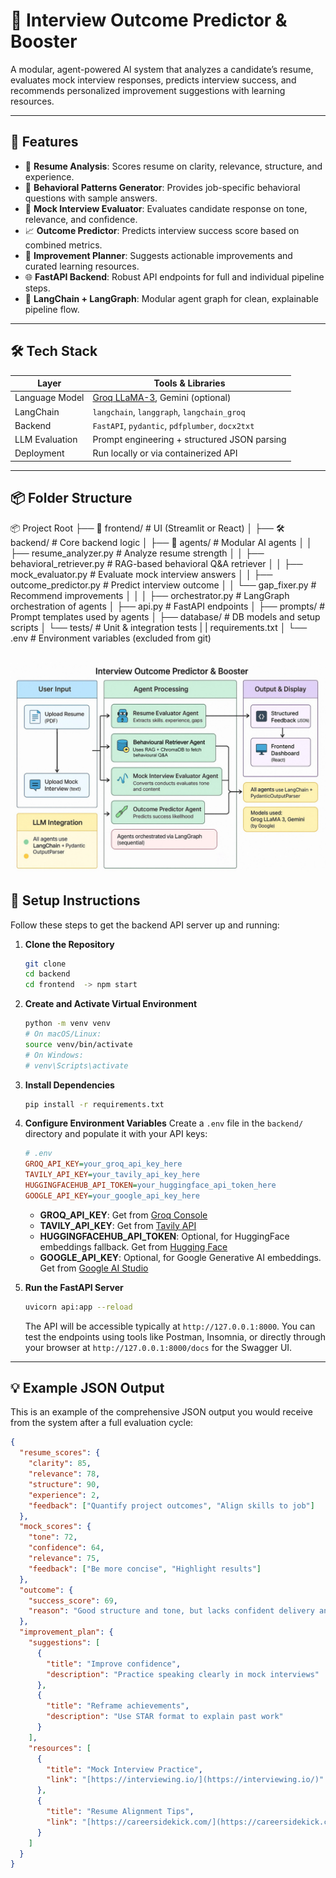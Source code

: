 # 🧠 Interview Outcome Predictor & Booster

A modular, agent-powered AI system that analyzes a candidate’s resume, evaluates mock interview responses, predicts interview success, and recommends personalized improvement suggestions with learning resources.

---

## 🚀 Features

- 📄 **Resume Analysis**: Scores resume on clarity, relevance, structure, and experience.
- 💬 **Behavioral Patterns Generator**: Provides job-specific behavioral questions with sample answers.
- 🎤 **Mock Interview Evaluator**: Evaluates candidate response on tone, relevance, and confidence.
- 📈 **Outcome Predictor**: Predicts interview success score based on combined metrics.
- 🧭 **Improvement Planner**: Suggests actionable improvements and curated learning resources.
- 🌐 **FastAPI Backend**: Robust API endpoints for full and individual pipeline steps.
- 🔗 **LangChain + LangGraph**: Modular agent graph for clean, explainable pipeline flow.

---

## 🛠️ Tech Stack

| Layer          | Tools & Libraries                                   |
| -------------- | --------------------------------------------------- |
| Language Model | [Groq LLaMA-3](https://groq.com), Gemini (optional) |
| LangChain      | `langchain`, `langgraph`, `langchain_groq`          |
| Backend        | `FastAPI`, `pydantic`, `pdfplumber`, `docx2txt`     |
| LLM Evaluation | Prompt engineering + structured JSON parsing        |
| Deployment     | Run locally or via containerized API                |

---

## 📦 Folder Structure

📦 Project Root
├── 🧩 frontend/ # UI (Streamlit or React)
│
├── 🛠️ backend/ # Core backend logic
│ ├── 🤖 agents/ # Modular AI agents
│ │ ├── resume_analyzer.py # Analyze resume strength
│ │ ├── behavioral_retriever.py # RAG-based behavioral Q&A retriever
│ │ ├── mock_evaluator.py # Evaluate mock interview answers
│ │ ├── outcome_predictor.py # Predict interview outcome
│ │ └── gap_fixer.py # Recommend improvements
│ │
│ ├── orchestrator.py # LangGraph orchestration of agents
│ ├── api.py # FastAPI endpoints
│ ├── prompts/ # Prompt templates used by agents
│ ├── database/ # DB models and setup scripts
│ └── tests/ # Unit & integration tests
| | requirements.txt
│
└── .env # Environment variables (excluded from git)

## ![System Flowchart](./flowchart.jpeg)

## 📌 Setup Instructions

Follow these steps to get the backend API server up and running:

1.  **Clone the Repository**

    ```bash
    git clone
    cd backend
    cd frontend  -> npm start
    ```

2.  **Create and Activate Virtual Environment**

    ```bash
    python -m venv venv
    # On macOS/Linux:
    source venv/bin/activate
    # On Windows:
    # venv\Scripts\activate
    ```

3.  **Install Dependencies**

    ```bash
    pip install -r requirements.txt
    ```

4.  **Configure Environment Variables**
    Create a `.env` file in the `backend/` directory and populate it with your API keys:

    ```ini
    # .env
    GROQ_API_KEY=your_groq_api_key_here
    TAVILY_API_KEY=your_tavily_api_key_here
    HUGGINGFACEHUB_API_TOKEN=your_huggingface_api_token_here
    GOOGLE_API_KEY=your_google_api_key_here
    ```

    - **GROQ_API_KEY**: Get from [Groq Console](https://console.groq.com/keys)
    - **TAVILY_API_KEY**: Get from [Tavily API](https://tavily.com/dashboard/settings)
    - **HUGGINGFACEHUB_API_TOKEN**: Optional, for HuggingFace embeddings fallback. Get from [Hugging Face](https://huggingface.co/settings/tokens)
    - **GOOGLE_API_KEY**: Optional, for Google Generative AI embeddings. Get from [Google AI Studio](https://aistudio.google.com/app/apikey)

5.  **Run the FastAPI Server**
    ```bash
    uvicorn api:app --reload
    ```
    The API will be accessible typically at `http://127.0.0.1:8000`. You can test the endpoints using tools like Postman, Insomnia, or directly through your browser at `http://127.0.0.1:8000/docs` for the Swagger UI.

---

## 💡 Example JSON Output

This is an example of the comprehensive JSON output you would receive from the system after a full evaluation cycle:

```json
{
  "resume_scores": {
    "clarity": 85,
    "relevance": 78,
    "structure": 90,
    "experience": 2,
    "feedback": ["Quantify project outcomes", "Align skills to job"]
  },
  "mock_scores": {
    "tone": 72,
    "confidence": 64,
    "relevance": 75,
    "feedback": ["Be more concise", "Highlight results"]
  },
  "outcome": {
    "success_score": 69,
    "reason": "Good structure and tone, but lacks confident delivery and alignment."
  },
  "improvement_plan": {
    "suggestions": [
      {
        "title": "Improve confidence",
        "description": "Practice speaking clearly in mock interviews"
      },
      {
        "title": "Reframe achievements",
        "description": "Use STAR format to explain past work"
      }
    ],
    "resources": [
      {
        "title": "Mock Interview Practice",
        "link": "[https://interviewing.io/](https://interviewing.io/)"
      },
      {
        "title": "Resume Alignment Tips",
        "link": "[https://careersidekick.com/](https://careersidekick.com/)"
      }
    ]
  }
}
```
